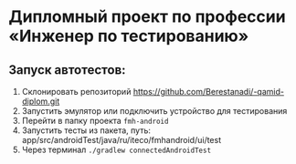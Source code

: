 # **Дипломный проект по профессии «Инженер по тестированию»**

## **Запуск автотестов:**

1. Склонировать репозиторий
   https://github.com/Berestanadi/-qamid-diplom.git
2. Запустить эмулятор или подключить устройство для тестирования
3. Перейти в папку проекта `fmh-android`
4. Запустить тесты из пакета, путь: app/src/androidTest/java/ru/iteco/fmhandroid/ui/test
5. Через терминал `./gradlew connectedAndroidTest`
